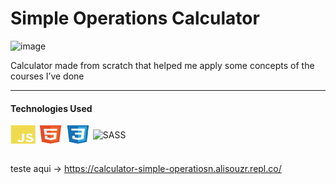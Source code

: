 # Simple Operations Calculator

![image](https://user-images.githubusercontent.com/79667413/163248256-3cdb03b5-c82f-496e-b238-c24649b6dd93.png)

Calculator made from scratch that helped me apply some concepts of the courses I’ve done

<hr>

<div style="display: inline_block">
  <h4>Technologies Used</h4>
  <img align="center" alt="JS" height="30" width="40" src="https://raw.githubusercontent.com/devicons/devicon/master/icons/javascript/javascript-plain.svg">
  <img align="center" alt="HTML" height="30" width="40" src="https://raw.githubusercontent.com/devicons/devicon/master/icons/html5/html5-original.svg">
  <img align="center" alt="CSS" height="30" width="40" src="https://raw.githubusercontent.com/devicons/devicon/master/icons/css3/css3-original.svg">
  <img align="center" alt="SASS" height="30" width="70" src="https://miro.medium.com/max/1400/1*FeiTcE7xAIKhNrRa-2_oiQ.png">
  </div>
<br>

teste aqui -> https://calculator-simple-operatiosn.alisouzr.repl.co/
